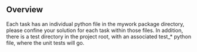 
Overview
--------
Each task has an individual python file in the mywork package directory, please confine your solution for each task within those files. In addition, there is a test directory in the project root, with an associated test_* python file, where the unit tests will go. 

